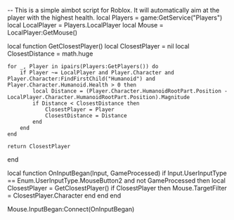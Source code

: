 -- This is a simple aimbot script for Roblox. It will automatically aim at the player with the highest health.
local Players = game:GetService("Players")
local LocalPlayer = Players.LocalPlayer
local Mouse = LocalPlayer:GetMouse()

local function GetClosestPlayer()
    local ClosestPlayer = nil
    local ClosestDistance = math.huge

    for _, Player in ipairs(Players:GetPlayers()) do
        if Player ~= LocalPlayer and Player.Character and Player.Character:FindFirstChild("Humanoid") and Player.Character.Humanoid.Health > 0 then
            local Distance = (Player.Character.HumanoidRootPart.Position - LocalPlayer.Character.HumanoidRootPart.Position).Magnitude
            if Distance < ClosestDistance then
                ClosestPlayer = Player
                ClosestDistance = Distance
            end
        end
    end

    return ClosestPlayer
end

local function OnInputBegan(Input, GameProcessed)
    if Input.UserInputType == Enum.UserInputType.MouseButton2 and not GameProcessed then
        local ClosestPlayer = GetClosestPlayer()
        if ClosestPlayer then
            Mouse.TargetFilter = ClosestPlayer.Character
        end
    end
end

Mouse.InputBegan:Connect(OnInputBegan)
